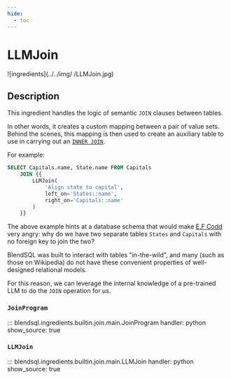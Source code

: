 ```yaml
---
hide:
  - toc
---
```

# LLMJoin
![ingredients](../../img/
/LLMJoin.jpg)

## Description
This ingredient handles the logic of semantic `JOIN` clauses between tables. 

In other words, it creates a custom mapping between a pair of value sets. Behind the scenes, this mapping is then used to create an auxiliary table to use in carrying out an [`INNER JOIN`](https://www.sqlite.org/optoverview.html#joins).

For example:
```sql
SELECT Capitals.name, State.name FROM Capitals
    JOIN {{
        LLMJoin(
            'Align state to capital', 
            left_on='States::name', 
            right_on='Capitals::name'
        )
    }}
```
The above example hints at a database schema that would make [E.F Codd](https://en.wikipedia.org/wiki/Edgar_F._Codd) very angry: why do we have two separate tables `States` and `Capitals` with no foreign key to join the two?

BlendSQL was built to interact with tables "in-the-wild", and many (such as those on Wikipedia) do not have these convenient properties of well-designed relational models.

For this reason, we can leverage the internal knowledge of a pre-trained LLM to do the `JOIN` operation for us.

### `JoinProgram`
::: blendsql.ingredients.builtin.join.main.JoinProgram
    handler: python
    show_source: true

### `LLMJoin`
::: blendsql.ingredients.builtin.join.main.LLMJoin
    handler: python
    show_source: true